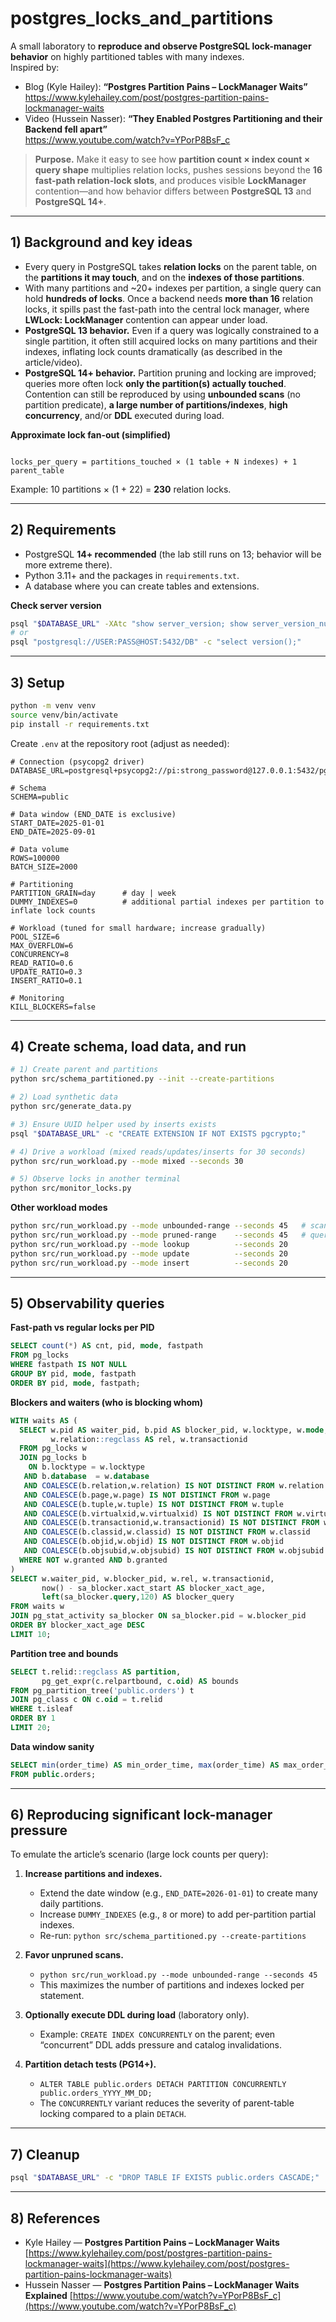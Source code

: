 # postgres_locks_and_partitions

A small laboratory to **reproduce and observe PostgreSQL lock-manager behavior** on highly partitioned tables with many indexes.  
Inspired by:

- Blog (Kyle Hailey): **“Postgres Partition Pains – LockManager Waits”**  
  https://www.kylehailey.com/post/postgres-partition-pains-lockmanager-waits
- Video (Hussein Nasser): **“They Enabled Postgres Partitioning and their Backend fell apart”**  
   https://www.youtube.com/watch?v=YPorP8BsF_c

> **Purpose.** Make it easy to see how **partition count × index count × query shape** multiplies relation locks, pushes sessions beyond the **16 fast-path relation-lock slots**, and produces visible **LockManager** contention—and how behavior differs between **PostgreSQL 13** and **PostgreSQL 14+**.

---

## 1) Background and key ideas

- Every query in PostgreSQL takes **relation locks** on the parent table, on the **partitions it may touch**, and on the **indexes of those partitions**.
- With many partitions and ~20+ indexes per partition, a single query can hold **hundreds of locks**. Once a backend needs **more than 16** relation locks, it spills past the fast-path into the central lock manager, where **LWLock: LockManager** contention can appear under load.
- **PostgreSQL 13 behavior.** Even if a query was logically constrained to a single partition, it often still acquired locks on many partitions and their indexes, inflating lock counts dramatically (as described in the article/video).
- **PostgreSQL 14+ behavior.** Partition pruning and locking are improved; queries more often lock **only the partition(s) actually touched**. Contention can still be reproduced by using **unbounded scans** (no partition predicate), **a large number of partitions/indexes**, **high concurrency**, and/or **DDL** executed during load.

**Approximate lock fan-out (simplified)**

```

locks_per_query = partitions_touched × (1 table + N indexes) + 1 parent_table

```

Example: 10 partitions × (1 + 22) = **230** relation locks.

---

## 2) Requirements

- PostgreSQL **14+ recommended** (the lab still runs on 13; behavior will be more extreme there).
- Python 3.11+ and the packages in `requirements.txt`.
- A database where you can create tables and extensions.

**Check server version**

```bash
psql "$DATABASE_URL" -XAtc "show server_version; show server_version_num;"
# or
psql "postgresql://USER:PASS@HOST:5432/DB" -c "select version();"
```

---

## 3) Setup

```bash
python -m venv venv
source venv/bin/activate
pip install -r requirements.txt
```

Create `.env` at the repository root (adjust as needed):

```env
# Connection (psycopg2 driver)
DATABASE_URL=postgresql+psycopg2://pi:strong_password@127.0.0.1:5432/pg_partition_lab

# Schema
SCHEMA=public

# Data window (END_DATE is exclusive)
START_DATE=2025-01-01
END_DATE=2025-09-01

# Data volume
ROWS=100000
BATCH_SIZE=2000

# Partitioning
PARTITION_GRAIN=day      # day | week
DUMMY_INDEXES=0          # additional partial indexes per partition to inflate lock counts

# Workload (tuned for small hardware; increase gradually)
POOL_SIZE=6
MAX_OVERFLOW=6
CONCURRENCY=8
READ_RATIO=0.6
UPDATE_RATIO=0.3
INSERT_RATIO=0.1

# Monitoring
KILL_BLOCKERS=false
```

---

## 4) Create schema, load data, and run

```bash
# 1) Create parent and partitions
python src/schema_partitioned.py --init --create-partitions

# 2) Load synthetic data
python src/generate_data.py

# 3) Ensure UUID helper used by inserts exists
psql "$DATABASE_URL" -c "CREATE EXTENSION IF NOT EXISTS pgcrypto;"

# 4) Drive a workload (mixed reads/updates/inserts for 30 seconds)
python src/run_workload.py --mode mixed --seconds 30

# 5) Observe locks in another terminal
python src/monitor_locks.py
```

**Other workload modes**

```bash
python src/run_workload.py --mode unbounded-range --seconds 45   # scans without partition pruning
python src/run_workload.py --mode pruned-range    --seconds 45   # queries constrained by order_time
python src/run_workload.py --mode lookup          --seconds 20
python src/run_workload.py --mode update          --seconds 20
python src/run_workload.py --mode insert          --seconds 20
```

---

## 5) Observability queries

**Fast-path vs regular locks per PID**

```sql
SELECT count(*) AS cnt, pid, mode, fastpath
FROM pg_locks
WHERE fastpath IS NOT NULL
GROUP BY pid, mode, fastpath
ORDER BY pid, mode, fastpath;
```

**Blockers and waiters (who is blocking whom)**

```sql
WITH waits AS (
  SELECT w.pid AS waiter_pid, b.pid AS blocker_pid, w.locktype, w.mode,
         w.relation::regclass AS rel, w.transactionid
  FROM pg_locks w
  JOIN pg_locks b
    ON b.locktype = w.locktype
   AND b.database  = w.database
   AND COALESCE(b.relation,w.relation) IS NOT DISTINCT FROM w.relation
   AND COALESCE(b.page,w.page) IS NOT DISTINCT FROM w.page
   AND COALESCE(b.tuple,w.tuple) IS NOT DISTINCT FROM w.tuple
   AND COALESCE(b.virtualxid,w.virtualxid) IS NOT DISTINCT FROM w.virtualxid
   AND COALESCE(b.transactionid,w.transactionid) IS NOT DISTINCT FROM w.transactionid
   AND COALESCE(b.classid,w.classid) IS NOT DISTINCT FROM w.classid
   AND COALESCE(b.objid,w.objid) IS NOT DISTINCT FROM w.objid
   AND COALESCE(b.objsubid,w.objsubid) IS NOT DISTINCT FROM w.objsubid
  WHERE NOT w.granted AND b.granted
)
SELECT w.waiter_pid, w.blocker_pid, w.rel, w.transactionid,
       now() - sa_blocker.xact_start AS blocker_xact_age,
       left(sa_blocker.query,120) AS blocker_query
FROM waits w
JOIN pg_stat_activity sa_blocker ON sa_blocker.pid = w.blocker_pid
ORDER BY blocker_xact_age DESC
LIMIT 10;
```

**Partition tree and bounds**

```sql
SELECT t.relid::regclass AS partition,
       pg_get_expr(c.relpartbound, c.oid) AS bounds
FROM pg_partition_tree('public.orders') t
JOIN pg_class c ON c.oid = t.relid
WHERE t.isleaf
ORDER BY 1
LIMIT 20;
```

**Data window sanity**

```sql
SELECT min(order_time) AS min_order_time, max(order_time) AS max_order_time
FROM public.orders;
```

---

## 6) Reproducing significant lock-manager pressure

To emulate the article’s scenario (large lock counts per query):

1. **Increase partitions and indexes.**

   - Extend the date window (e.g., `END_DATE=2026-01-01`) to create many daily partitions.
   - Increase `DUMMY_INDEXES` (e.g., `8` or more) to add per-partition partial indexes.
   - Re-run: `python src/schema_partitioned.py --create-partitions`

2. **Favor unpruned scans.**

   - `python src/run_workload.py --mode unbounded-range --seconds 45`
   - This maximizes the number of partitions and indexes locked per statement.

3. **Optionally execute DDL during load** (laboratory only).

   - Example: `CREATE INDEX CONCURRENTLY` on the parent; even “concurrent” DDL adds pressure and catalog invalidations.

4. **Partition detach tests (PG14+).**

   - `ALTER TABLE public.orders DETACH PARTITION CONCURRENTLY public.orders_YYYY_MM_DD;`
   - The `CONCURRENTLY` variant reduces the severity of parent-table locking compared to a plain `DETACH`.

---

## 7) Cleanup

```bash
psql "$DATABASE_URL" -c "DROP TABLE IF EXISTS public.orders CASCADE;"
```

---

## 8) References

- Kyle Hailey — **Postgres Partition Pains – LockManager Waits**
  [https://www.kylehailey.com/post/postgres-partition-pains-lockmanager-waits](https://www.kylehailey.com/post/postgres-partition-pains-lockmanager-waits)
- Hussein Nasser — **Postgres Partition Pains – LockManager Waits Explained**
  [https://www.youtube.com/watch?v=YPorP8BsF_c](https://www.youtube.com/watch?v=YPorP8BsF_c)
